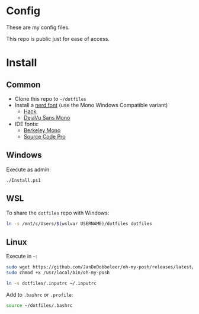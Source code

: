 # Config

These are my config files.

This repo is public just for ease of access.

# Install

## Common

 - Clone this repo to `~/dotfiles`
 - Install a [nerd font](https://www.nerdfonts.com/font-downloads) (use the Mono Windows Compatible variant)
   - [Hack](https://github.com/ryanoasis/nerd-fonts/releases/latest/download/Hack.zip)
   - [DejaVu Sans Mono](https://github.com/ryanoasis/nerd-fonts/releases/latest/download/DejaVuSansMono.zip)
 - IDE fonts:
   - [Berkeley Mono](https://berkeleygraphics.com/typefaces/berkeley-mono)
   - [Source Code Pro](https://github.com/adobe-fonts/source-code-pro/releases/latest)

## Windows

Execute as admin:

```pwsh
./Install.ps1
```

## WSL

To share the `dotfiles` repo with Windows:

```bash
ln -s /mnt/c/Users/$(wslvar USERNAME)/dotfiles dotfiles
```

## Linux

Execute in `~`:

```bash
sudo wget https://github.com/JanDeDobbeleer/oh-my-posh/releases/latest/download/posh-linux-amd64 -O /usr/local/bin/oh-my-posh
sudo chmod +x /usr/local/bin/oh-my-posh

ln -s dotfiles/.inputrc ~/.inputrc
```

Add to `.bashrc` or `.profile`:

```bash
source ~/dotfiles/.bashrc
```
